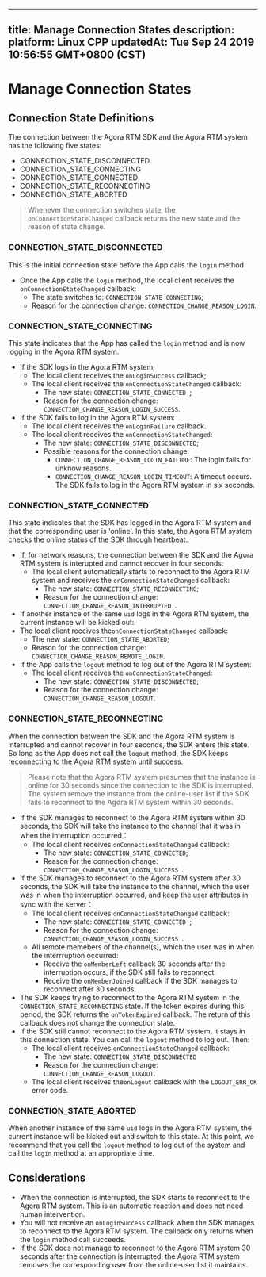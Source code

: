 
---
title: Manage Connection States
description: 
platform: Linux CPP
updatedAt: Tue Sep 24 2019 10:56:55 GMT+0800 (CST)
---
# Manage Connection States
## Connection State Definitions

The connection between the Agora RTM SDK and the Agora RTM system has the following five states:

- CONNECTION_STATE_DISCONNECTED
- CONNECTION_STATE_CONNECTING
- CONNECTION_STATE_CONNECTED
- CONNECTION_STATE_RECONNECTING
- CONNECTION_STATE_ABORTED

> Whenever the connection switches state, the `onConnectionStateChanged` callback returns the new state and the reason of state change.

### CONNECTION_STATE_DISCONNECTED

This is the initial connection state before the App calls the `login` method. 

- Once the App calls the `login` method, the local client receives the `onConnectionStateChanged` callback: 
  - The state switches to: `CONNECTION_STATE_CONNECTING`;
  - Reason for the connection change: `CONNECTION_CHANGE_REASON_LOGIN`. 

### CONNECTION_STATE_CONNECTING

This state indicates that the App has called the `login` method and is now logging in the Agora RTM system. 

- If the SDK logs in the Agora RTM system,
  - The local client receives the `onLoginSuccess` callback;
  - The local client receives the `onConnectionStateChanged` callback:
    - The new state: `CONNECTION_STATE_CONNECTED `;
    - Reason for the connection change: `CONNECTION_CHANGE_REASON_LOGIN_SUCCESS`.
- If the SDK fails to log in the Agora RTM system:
  - The local client receives the `onLoginFailure` callback.
  - The local client receives the `onConnectionStateChanged`:
    - The new state: `CONNECTION_STATE_DISCONNECTED`; 
    - Possible reasons for the connection change:
      - `CONNECTION_CHANGE_REASON_LOGIN_FAILURE`: The login fails for unknow reasons. 
      - `CONNECTION_CHANGE_REASON_LOGIN_TIMEOUT`: A timeout occurs. The SDK fails to log in the Agora RTM system in six seconds. 

### CONNECTION_STATE_CONNECTED

This state indicates that the SDK has logged in the Agora RTM system and that the corresponding user is 'online'. In this state, the Agora RTM system checks the online status of the SDK through heartbeat. 
- If, for network reasons, the connection between the SDK and the Agora RTM system is interupted and cannot recover in four seconds: 
  - The local client automatically starts to reconnect to the Agora RTM system and receives the `onConnectionStateChanged` callback:
    - The new state: `CONNECTION_STATE_RECONNECTING`;
    - Reason for the connection change: `CONNECTION_CHANGE_REASON_INTERRUPTED `.
-  If another instance of the same `uid` logs in the Agora RTM system, the current instance will be kicked out: 
  - The local client receives the`onConnectionStateChanged` callback:
    - The new state: `CONNECTION_STATE_ABORTED`;
    - Reason for the connection change: `CONNECTION_CHANGE_REASON_REMOTE_LOGIN`.
- If the App calls the `logout` method to log out of the Agora RTM system: 
  - The local client receives the `onConnectionStateChanged`:
    - The new state: `CONNECTION_STATE_DISCONNECTED`;
    - Reason for the connection change: `CONNECTION_CHANGE_REASON_LOGOUT`.

### CONNECTION_STATE_RECONNECTING

When the connection between the SDK and the Agora RTM system is interrupted and cannot recover in four seconds, the SDK enters this state. So long as the App does not call the `logout` method, the SDK keeps reconnecting to the Agora RTM system until success.

> Please note that the Agora RTM system presumes that the instance is online for 30 seconds since the connection to the SDK is interrupted. The system remove the instance from the online-user list if the SDK fails to reconnect to the Agora RTM system within 30 seconds. 

- If the SDK manages to reconnect to the Agora RTM system within 30 seconds, the SDK will take the instance to the channel that it was in when the interruption occurred：
  - The local client receives `onConnectionStateChanged` callback:
    - The new state: `CONNECTION_STATE_CONNECTED`;
    - Reason for the connection change: `CONNECTION_CHANGE_REASON_LOGIN_SUCCESS `.
- If the SDK manages to reconnect to the Agora RTM system after 30 seconds, the SDK will take the instance to the channel, which the user was in when the interruption occurred, and keep the user attributes in sync with the server：
  - The local client receives `onConnectionStateChanged` callback:
    - The new state: `CONNECTION_STATE_CONNECTED `;
    - Reason for the connection change: `CONNECTION_CHANGE_REASON_LOGIN_SUCCESS `.
  - All remote memebers of the channel(s), which the user was in when the interrruption occurred: 
    - Receive the `onMemberLeft` callback 30 seconds after the interruption occurs, if the SDK still fails to reconnect. 
    - Receive the `onMemberJoined` callback if the SDK manages to reconnect after 30 seconds. 
- The SDK keeps trying to reconnect to the Agora RTM system in the `CONNECTION_STATE_RECONNECTING` state. If the token expires during this period, the SDK returns the `onTokenExpired` callback. The return of this callback does not change the connection state. 
- If the SDK still cannot reconnect to the Agora RTM system, it stays in this connection state. You can call the `logout` method to log out. Then:
  - The local client receives `onConnectionStateChanged` callback:
    - The new state: `CONNECTION_STATE_DISCONNECTED`
    - Reason for the connection change:  ` CONNECTION_CHANGE_REASON_LOGOUT `.
  - The local client receives the`onLogout` callback with the `LOGOUT_ERR_OK` error code. 

### CONNECTION_STATE_ABORTED 

When another instance of the same `uid` logs in the Agora RTM system,  the current instance will be kicked out and switch to this state. At this point, we recommend that you call the `logout` method to log out of the system and call the `login` method at an appropriate time. 


## Considerations

- When the connection is interrupted, the SDK starts to reconnect to the Agora RTM system. This is an automatic reaction and does not need human intervention. 
- You will not receive an `onLoginSuccess` callback when the SDK manages to reconnect to the Agora RTM system. The callback only returns when the `login` method call succeeds. 
- If the SDK does not manage to reconnect to the Agora RTM system 30 seconds after the connection is interrupted, the Agora RTM system removes the corresponding user from the online-user list it maintains. 

